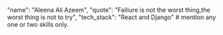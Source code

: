 "name": "Aleena Ali Azeem", 
"quote": "Failiure is not the worst thing,the worst thing is not to try",
"tech_stack": "React and Django" # mention any one or two skills only.